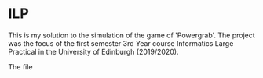 # ILP

This is my solution to the simulation of the game of 'Powergrab'. The project was the focus of the first semester 3rd Year course Informatics Large Practical in the University of Edinburgh (2019/2020).

The file 
